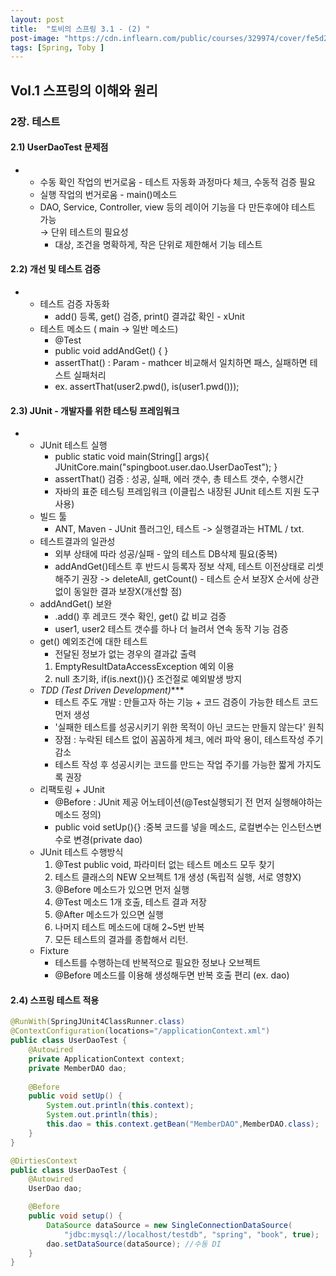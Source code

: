 ```yaml
---
layout: post
title:  "토비의 스프링 3.1 - (2) "
post-image: "https://cdn.inflearn.com/public/courses/329974/cover/fe5d2e63-04c3-472e-9bd5-9b26857629a8/329974-eng.png"
tags: [Spring, Toby ]
---
```


## Vol.1 스프링의 이해와 원리
### 2장. 테스트   

#### 2.1) UserDaoTest 문제점
- 
    * 수동 확인 작업의 번거로움 - 테스트 자동화 과정마다 체크, 수동적 검증 필요
    * 실행 작업의 번거로움 - main()메소드
    * DAO, Service, Controller, view 등의 레이어 기능을 다 만든후에야 테스트 가능   
        → 단위 테스트의 필요성
        - 대상, 조건을 명확하게, 작은 단위로 제한해서 기능 테스트  
   
#### 2.2) 개선 및 테스트 검증
- 
    * 테스트 검증 자동화 
        - add() 등록, get() 검증, print() 결과값 확인 - xUnit
    * 테스트 메소드 ( main -> 일반 메소드)
        - @Test
        - public void addAndGet() { }
        - assertThat() : Param - mathcer 비교해서 일치하면 패스, 실패하면 테스트 실패처리
        - ex. assertThat(user2.pwd(), is(user1.pwd()));
  
#### 2.3) JUnit - 개발자를 위한 테스팅 프레임워크
- 
    * JUnit 테스트 실행
        - public static void main(String[] args){
            JUnitCore.main("spingboot.user.dao.UserDaoTest"); }
        - assertThat() 검증 : 성공, 실패, 에러 갯수, 총 테스트 갯수, 수행시간
        - 자바의 표준 테스팅 프레임워크 (이클립스 내장된 JUnit 테스트 지원 도구 사용)
    * 빌드 툴
        -  ANT, Maven - JUnit 플러그인, 테스트 -> 실행결과는 HTML / txt.
    * 테스트결과의 일관성
        - 외부 상태에 따라 성공/실패 - 앞의 테스트 DB삭제 필요(중복)
        - addAndGet()테스트 후 반드시 등록자 정보 삭제, 테스트 이전상태로 리셋해주기 권장
        -> deleteAll, getCount() - 테스트 순서 보장X 순서에 상관없이 동일한 결과 보장X(개선할 점)
    * addAndGet() 보완
        - .add() 후 레코드 갯수 확인, get() 값 비교 검증
        - user1, user2 테스트 갯수를 하나 더 늘려서 연속 동작 기능 검증
    * get() 예외조건에 대한 테스트
        - 전달된 정보가 없는 경우의 결과값 출력
        1. EmptyResultDataAccessException 예외 이용
        2. null 초기화, if(is.next()){} 조건절로 예외발생 방지
    * _TDD_ _(Test Driven Development)_***
        - 테스트 주도 개발 : 만들고자 하는 기능 + 코드 검증이 가능한 테스트 코드 먼저 생성 
        - '실패한 테스트를 성공시키기 위한 목적이 아닌 코드는 만들지 않는다' 원칙
        - 장점 : 누락된 테스트 없이 꼼꼼하게 체크, 에러 파악 용이, 테스트작성 주기 감소
        - 테스트 작성 후 성공시키는 코드를 만드는 작업 주기를 가능한 짧게 가지도록 권장
    * 리팩토링 + JUnit
        - @Before : JUnit 제공 어노테이션(@Test실행되기 전 먼저 실행해야하는 메소드 정의)
        - public void setUp(){} :중복 코드를 넣을 메소드, 로컬변수는 인스턴스변수로 변경(private dao)
    * JUnit 테스트 수행방식
        1. @Test public void, 파라미터 없는 테스트 메소드 모두 찾기
        2. 테스트 클래스의 NEW 오브젝트 1개 생성 (독립적 실행, 서로 영향X)
        3. @Before 메소드가 있으면 먼저 실행
        4. @Test 메소드 1개 호출, 테스트 결과 저장
        5. @After 메소드가 있으면 실행
        6. 나머지 테스트 메소드에 대해 2~5번 반복
        7. 모든 테스트의 결과를 종합해서 리턴.
    * Fixture
        - 테스트를 수행하는데 반복적으로 필요한 정보나 오브젝트
        - @Before 메소드를 이용해 생성해두면 반복 호출 편리 (ex. dao)
   
#### 2.4) 스프링 테스트 적용   

```java   
@RunWith(SpringJUnit4ClassRunner.class)
@ContextConfiguration(locations="/applicationContext.xml")
public class UserDaoTest {
	@Autowired
	private ApplicationContext context;
	private MemberDAO dao;
	
	@Before
	public void setUp() {
		System.out.println(this.context);
		System.out.println(this);
		this.dao = this.context.getBean("MemberDAO",MemberDAO.class);
	}
}   
```

```java
@DirtiesContext
public class UserDaoTest {
    @Autowired
    UserDao dao;

    @Before
    public void setup() {
        DataSource dataSource = new SingleConnectionDataSource(
            "jdbc:mysql://localhost/testdb", "spring", "book", true);
        dao.setDataSource(dataSource); //수동 DI 
    }
}
```   
   

   
